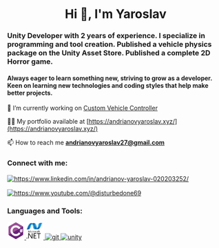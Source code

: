 <h1 align="center">Hi 👋, I'm Yaroslav</h1>
<h3 align="left">Unity Developer with 2 years of experience. I specialize in programming and tool creation. Published a vehicle physics package on the Unity Asset Store. Published a complete 2D Horror game.</h3>

<h4 align = "left">
Always eager to learn something new, striving to grow as a developer. Keen on learning new technologies and coding styles that help make better projects.</h4>

🔭 I’m currently working on [Custom Vehicle Controller](https://assetstore.unity.com/packages/tools/physics/custom-vehicle-controller-278027)

👨‍💻 My portfolio available at [https://andrianovyaroslav.xyz/](https://andrianovyaroslav.xyz/)

📫 How to reach me **andrianovyaroslav27@gmail.com**

<h3 align="left">Connect with me:</h3>
<p align="left">
<a href="https://linkedin.com/in/andrianov-yaroslav-020203252/" target="blank"><img align="center" src="https://raw.githubusercontent.com/rahuldkjain/github-profile-readme-generator/master/src/images/icons/Social/linked-in-alt.svg" alt="https://www.linkedin.com/in/andrianov-yaroslav-020203252/" height="30" width="40" /></a>
</p>
<a href="https://www.youtube.com/c/@disturbedone69" target="blank"><img align="center" src="https://raw.githubusercontent.com/rahuldkjain/github-profile-readme-generator/master/src/images/icons/Social/youtube.svg" alt="https://www.youtube.com/@disturbedone69" height="30" width="40" /></a>
</p>

<h3 align="left">Languages and Tools:</h3>
<p align="left"> <a href="https://www.w3schools.com/cs/" target="_blank" rel="noreferrer"> <img src="https://raw.githubusercontent.com/devicons/devicon/master/icons/csharp/csharp-original.svg" alt="csharp" width="40" height="40"/> </a> <a href="https://dotnet.microsoft.com/" target="_blank" rel="noreferrer"> <img src="https://raw.githubusercontent.com/devicons/devicon/master/icons/dot-net/dot-net-original-wordmark.svg" alt="dotnet" width="40" height="40"/> </a> <a href="https://git-scm.com/" target="_blank" rel="noreferrer"> <img src="https://www.vectorlogo.zone/logos/git-scm/git-scm-icon.svg" alt="git" width="40" height="40"/> </a> <a href="https://unity.com/" target="_blank" rel="noreferrer"> <img src="https://www.vectorlogo.zone/logos/unity3d/unity3d-icon.svg" alt="unity" width="40" height="40"/> </a> </p>
